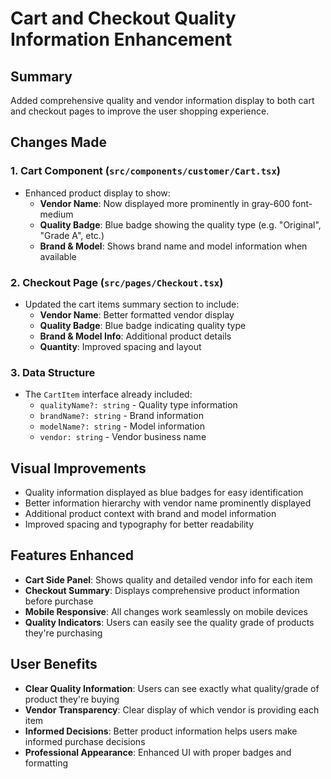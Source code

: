# Cart and Checkout Quality Information Enhancement

## Summary
Added comprehensive quality and vendor information display to both cart and checkout pages to improve the user shopping experience.

## Changes Made

### 1. Cart Component (`src/components/customer/Cart.tsx`)
- Enhanced product display to show:
  - **Vendor Name**: Now displayed more prominently in gray-600 font-medium
  - **Quality Badge**: Blue badge showing the quality type (e.g. "Original", "Grade A", etc.)
  - **Brand & Model**: Shows brand name and model information when available
  
### 2. Checkout Page (`src/pages/Checkout.tsx`)
- Updated the cart items summary section to include:
  - **Vendor Name**: Better formatted vendor display
  - **Quality Badge**: Blue badge indicating quality type
  - **Brand & Model Info**: Additional product details
  - **Quantity**: Improved spacing and layout

### 3. Data Structure
- The `CartItem` interface already included:
  - `qualityName?: string` - Quality type information
  - `brandName?: string` - Brand information  
  - `modelName?: string` - Model information
  - `vendor: string` - Vendor business name

## Visual Improvements
- Quality information displayed as blue badges for easy identification
- Better information hierarchy with vendor name prominently displayed
- Additional product context with brand and model information
- Improved spacing and typography for better readability

## Features Enhanced
- **Cart Side Panel**: Shows quality and detailed vendor info for each item
- **Checkout Summary**: Displays comprehensive product information before purchase
- **Mobile Responsive**: All changes work seamlessly on mobile devices
- **Quality Indicators**: Users can easily see the quality grade of products they're purchasing

## User Benefits
- **Clear Quality Information**: Users can see exactly what quality/grade of product they're buying
- **Vendor Transparency**: Clear display of which vendor is providing each item
- **Informed Decisions**: Better product information helps users make informed purchase decisions
- **Professional Appearance**: Enhanced UI with proper badges and formatting 